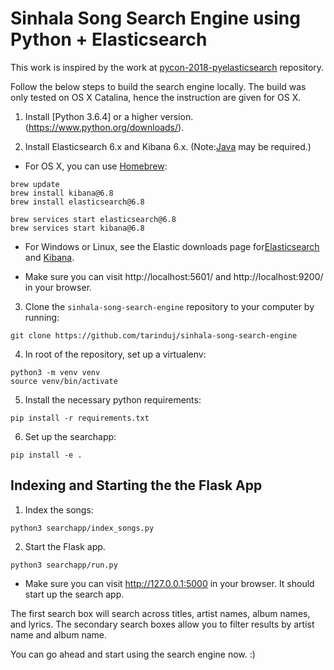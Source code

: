 # Sinhala Song Search Engine using Python + Elasticsearch

This work is inspired by the work at [pycon-2018-pyelasticsearch](https://github.com/julieqiu/pycon-2018-pyelasticsearch) repository.

Follow the below steps to build the search engine locally. The build was only tested on OS X Catalina, hence the instruction are given for OS X.

1. Install [Python 3.6.4] or a higher version.(https://www.python.org/downloads/).

2. Install Elasticsearch 6.x and Kibana 6.x. (Note:[Java](https://java.com/en/download/) may be required.)

  - For OS X, you can use [Homebrew](https://brew.sh/):
```
brew update
brew install kibana@6.8
brew install elasticsearch@6.8

brew services start elasticsearch@6.8
brew services start kibana@6.8
```
  - For Windows or Linux, see the Elastic downloads page for[Elasticsearch](https://www.elastic.co/downloads/elasticsearch) and [Kibana](https://www.elastic.co/downloads/kibana).

  - Make sure you can visit http://localhost:5601/ and http://localhost:9200/ in your browser.

3. Clone the `sinhala-song-search-engine` repository to your computer by running:
```
git clone https://github.com/tarinduj/sinhala-song-search-engine
```

4. In root of the repository, set up a virtualenv:
```
python3 -m venv venv
source venv/bin/activate
```

5. Install the necessary python requirements:
```
pip install -r requirements.txt
```

6. Set up the searchapp:
```
pip install -e .
```

## Indexing and Starting the the Flask App

1. Index the songs:
```
python3 searchapp/index_songs.py
```

2. Start the Flask app.
```
python3 searchapp/run.py
```
- Make sure you can visit http://127.0.0.1:5000 in your browser. It should start up the search app.

The first search box will search across titles, artist names, album names, and lyrics. The secondary search boxes allow you to filter results by artist name and album name.


You can go ahead and start using the search engine now. :)
